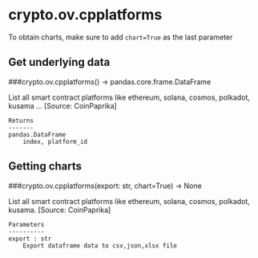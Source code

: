 # crypto.ov.cpplatforms

To obtain charts, make sure to add `chart=True` as the last parameter

## Get underlying data 
###crypto.ov.cpplatforms() -> pandas.core.frame.DataFrame

List all smart contract platforms like ethereum, solana, cosmos, polkadot, kusama ... [Source: CoinPaprika]

    Returns
    -------
    pandas.DataFrame
        index, platform_id

## Getting charts 
###crypto.ov.cpplatforms(export: str, chart=True) -> None

List all smart contract platforms like ethereum, solana, cosmos, polkadot, kusama.
    [Source: CoinPaprika]

    Parameters
    ----------
    export : str
        Export dataframe data to csv,json,xlsx file
